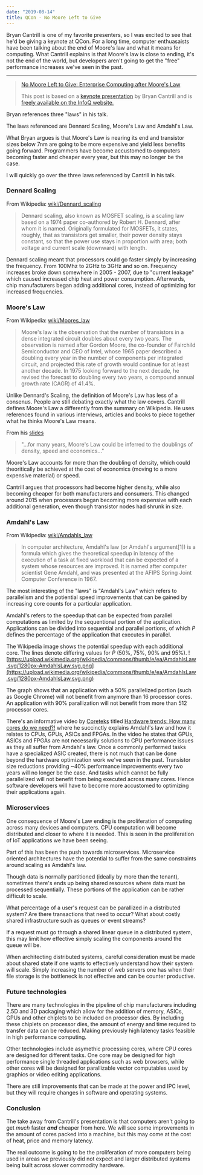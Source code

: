 ```yaml
---
date: "2019-08-14"
title: QCon - No Moore Left to Give
---
```


Bryan Cantrill is one of my favorite presenters, so I was excited to see that he'd be giving a keynote at QCon. For a long time, computer enthuasaists have been talking about the end of Moore's law and what it means for computing. What Cantrill explains is that Moore's law is close to ending, it's not the end of the world, but developers aren't going to get the "free" performance increases we've seen in the past.

---

> [No Moore Left to Give: Enterprise Computing after Moore's Law](https://www.infoq.com/presentations/moore-law-expiring/)
>
> This post is based on a [keynote presentation](https://www.infoq.com/qconnewyork2019/) by Bryan Cantrill and is [freely available on the InfoQ website.](https://www.infoq.com/presentations/moore-law-expiring/?itm_source=infoq&itm_medium=popular_widget&itm_campaign=popular_content_list&itm_content=)

Bryan references three "laws" in his talk.

The laws referenced are Dennard Scaling, Moore's Law and Amdahl's Law.

What Bryan argues is that Moore's Law is nearing its end and transistor sizes below 7nm are going to be more expensive and yield less benefits going forward. Programmers have become accustomed to computers becoming faster and cheaper every year, but this may no longer be the case.

I will quickly go over the three laws referenced by Cantrill in his talk.

### Dennard Scaling

From Wikipedia: [wiki/Dennard_scaling](https://en.wikipedia.org/wiki/Dennard_scaling)

> Dennard scaling, also known as MOSFET scaling, is a scaling law based on a 1974 paper co-authored by Robert H. Dennard, after whom it is named. Originally formulated for MOSFETs, it states, roughly, that as transistors get smaller, their power density stays constant, so that the power use stays in proportion with area; both voltage and current scale (downward) with length.

Dennard scaling meant that processors could go faster simply by increasing the frequency. From 100Mhz to 2GHz to 3GHz and so on. Frequency increases broke down somewhere in 2005 - 2007, due to "current leakage" which caused increased chip heat and power consumption. Afterwards, chip manufacturers began adding additional cores, instead of optimizing for increased frequencies.

### Moore's Law

From Wikipedia: [wiki/Moores_law](https://en.wikipedia.org/wiki/Moore%27s_law)

> Moore's law is the observation that the number of transistors in a dense integrated circuit doubles about every two years. The observation is named after Gordon Moore, the co-founder of Fairchild Semiconductor and CEO of Intel, whose 1965 paper described a doubling every year in the number of components per integrated circuit, and projected this rate of growth would continue for at least another decade. In 1975 looking forward to the next decade, he revised the forecast to doubling every two years, a compound annual growth rate (CAGR) of 41.4%.

Unlike Dennard's Scaling, the definition of Moore's Law has less of a consenus. People are still debating exactly what the law covers. Cantrill defines Moore's Law a differently from the summary on Wikipedia. He uses references found in various interviews, articles and books to piece together what he thinks Moore's Law means.

From his [slides](https://www.slideshare.net/bcantrill/no-moore-left-to-give-enterprise-computing-after-moores-law)

> "...for many years, Moore's Law could be inferred to the doublings of density, speed and economics..."

Moore's Law accounts for more than the doubling of density, which could theoritically be achieved at the cost of economics (moving to a more expensive material) or speed.

Cantrill argues that processors had become higher density, while also becoming cheaper for both manufacturers and consumers. This changed around 2015 when processors began becoming more expensive with each additional generation, even though transistor nodes had shrunk in size.

### Amdahl's Law

From Wikipedia: [wiki/Amdahls_law](https://en.wikipedia.org/wiki/Amdahl%27s_law)

> In computer architecture, Amdahl's law (or Amdahl's argument[1]) is a formula which gives the theoretical speedup in latency of the execution of a task at fixed workload that can be expected of a system whose resources are improved. It is named after computer scientist Gene Amdahl, and was presented at the AFIPS Spring Joint Computer Conference in 1967.

The most interesting of the "laws" is "Amdahl's Law" which refers to parallelism and the potiential speed improvements that can be gained by increasing core counts for a particular application.

Amdahl's refers to the speedup that can be expected from parallel computations as limited by the sequentional portion of the application. Applications can be divided into sequential and parallel portions, of which _P_ defines the percentage of the application that executes in parallel.

The Wikipedia image shows the potential speedup with each additional core. The lines denote differing values for _P_ (50%, 75%, 90% and 95%).
![https://upload.wikimedia.org/wikipedia/commons/thumb/e/ea/AmdahlsLaw.svg/1280px-AmdahlsLaw.svg.png](https://upload.wikimedia.org/wikipedia/commons/thumb/e/ea/AmdahlsLaw.svg/1280px-AmdahlsLaw.svg.png)

The graph shows that an application with a 50% parallelized portion (such as Google Chrome) will not benefit from anymore than 16 processor cores. An application with 90% parallization will not benefit from more than 512 processor cores.

There's an informative video by [Coreteks](https://www.youtube.com/watch?v=eJBOU23L720&t=442) titled [Hardware trends: How many cores do we need?!](https://www.youtube.com/watch?v=eJBOU23L720&t=442) where he succinctly explains Amdahl's law and how it relates to CPUs, GPUs, ASICs and FPGAs. In the video he states that GPUs, ASICs and FPGAs are not necessarily solutions to CPU performance issues as they all suffer from Amdahl's law. Once a commonly performed tasks have a specialized ASIC created, there is not much that can be done beyond the hardware optimization work we've seen in the past. Transistor size reductions providing ~40% performance improvements every two years will no longer be the case. And tasks which cannot be fully parallelized will not benefit from being executed across many cores. Hence software developers will have to become more accustomed to optimizing their applications again.

### Microservices

One consequence of Moore's Law ending is the proliferation of computing across many devices and computers. CPU computation will become distributed and closer to where it is needed. This is seen in the proliferation of IoT applications we have been seeing.

Part of this has been the push towards microservices. Microservice oriented architectures have the potential to suffer from the same constraints around scaling as Amdahl's law.

Though data is normally partitioned (ideally by more than the tenant), sometimes there's ends up being shared resources where data must be processed sequentially. These portions of the application can be rather difficult to scale.

What percentage of a user's request can be parallized in a distributed system? Are there transactions that need to occur? What about costly shared infrastructure such as queues or event streams?

If a request must go through a shared linear queue in a distributed system, this may limit how effective simply scaling the components around the queue will be.

When architecting distributed systems, careful consideration must be made about shared state if one wants to effectively understand how their system will scale. Simply increasing the number of web servers one has when their file storage is the bottleneck is not effective and can be counter productive.

### Future technologies

There are many technologies in the pipeline of chip manufacturers including 2.5D and 3D packaging which allow for the addition of memory, ASICs, GPUs and other chiplets to be included on processor dies. By including these chiplets on processor dies, the amount of energy and time required to transfer data can be reduced. Making previously high latency tasks feasible in high performance computing.

Other technologies include asymethic processing cores, where CPU cores are designed for different tasks. One core may be designed for high performance single threaded applications such as web browsers, while other cores will be designed for parallizable vector computables used by graphics or video editing applications.

There are still improvements that can be made at the power and IPC level, but they will require changes in software and operating systems.

### Conclusion

The take away from Cantrill's presentation is that computers aren't going to get _much_ faster **_and_** cheaper from here. We will see some improvements in the amount of cores packed into a machine, but this may come at the cost of heat, price and memory latency.

The real outcome is going to be the proliferation of more computers being used in areas we previously did not expect and larger distributed systems being built across slower commodity hardware.
